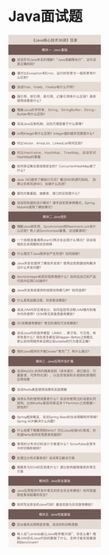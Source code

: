 # Java面试题
<authorAndTime dateTime='2018-05-10 18:50:11'/>

<img src="./javaInterview2.jpeg" alt="面试题" >
